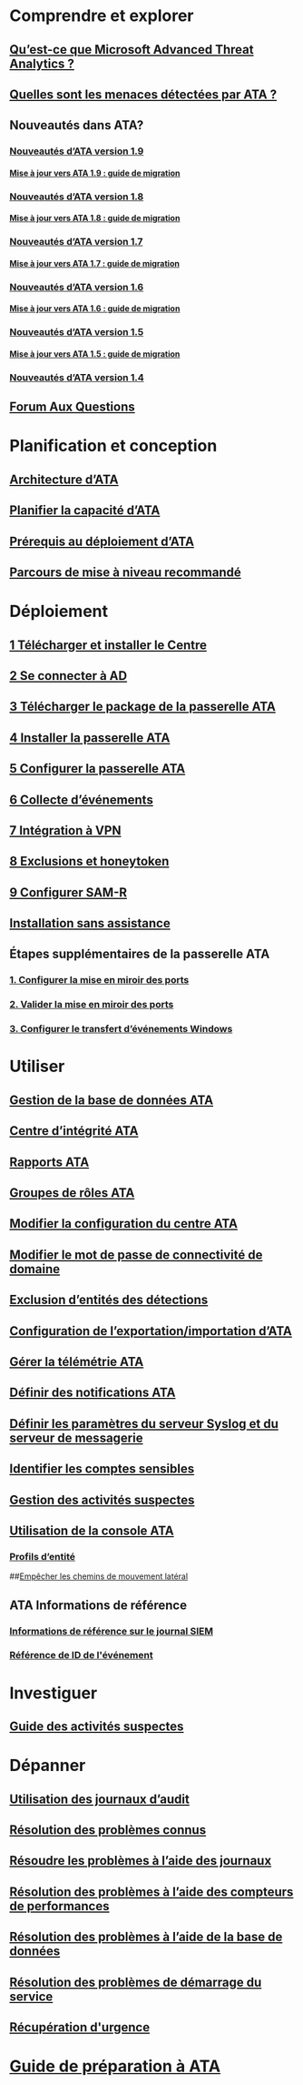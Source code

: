 # Comprendre et explorer
## [Qu’est-ce que Microsoft Advanced Threat Analytics ?](what-is-ata.md)
## [Quelles sont les menaces détectées par ATA ?](ata-threats.md)
## Nouveautés dans ATA?
### [Nouveautés d’ATA version 1.9](whats-new-version-1.9.md)
#### [Mise à jour vers ATA 1.9 : guide de migration](ata-update-1.9-migration-guide.md)
### [Nouveautés d’ATA version 1.8](whats-new-version-1.8.md)
#### [Mise à jour vers ATA 1.8 : guide de migration](ata-update-1.8-migration-guide.md)
### [Nouveautés d’ATA version 1.7](whats-new-version-1.7.md)
#### [Mise à jour vers ATA 1.7 : guide de migration](ata-update-1.7-migration-guide.md)
### [Nouveautés d’ATA version 1.6](whats-new-version-1.6.md)
#### [Mise à jour vers ATA 1.6 : guide de migration](ata-update-1.6-migration-guide.md)
### [Nouveautés d’ATA version 1.5](whats-new-version-1.5.md)
#### [Mise à jour vers ATA 1.5 : guide de migration](ata-update-1.5-migration-guide.md)
### [Nouveautés d’ATA version 1.4](whats-new-version-1.4.md)
## [Forum Aux Questions](ata-technical-faq.md)
# Planification et conception
## [Architecture d’ATA](ata-architecture.md)
## [Planifier la capacité d’ATA](ata-capacity-planning.md)
## [Prérequis au déploiement d’ATA](ata-prerequisites.md)
## [Parcours de mise à niveau recommandé](upgrade-path.md)
# Déploiement
## [1 Télécharger et installer le Centre](install-ata-step1.md)
## [2 Se connecter à AD](install-ata-step2.md)
## [3 Télécharger le package de la passerelle ATA](install-ata-step3.md)
## [4 Installer la passerelle ATA](install-ata-step4.md)
## [5 Configurer la passerelle ATA](install-ata-step5.md)
## [6 Collecte d’événements](install-ata-step6.md)
## [7 Intégration à VPN](vpn-integration-install-step.md)
## [8 Exclusions et honeytoken](install-ata-step7.md)
## [9 Configurer SAM-R](install-ata-step9-samr.md)
## [Installation sans assistance](ata-silent-installation.md)
## Étapes supplémentaires de la passerelle ATA
### [1. Configurer la mise en miroir des ports](configure-port-mirroring.md)
### [2. Valider la mise en miroir des ports](validate-port-mirroring.md)
### [3. Configurer le transfert d’événements Windows](configure-event-collection.md)
# Utiliser
## [Gestion de la base de données ATA](ata-database-management.md)
## [Centre d’intégrité ATA](ata-health-center.md)
## [Rapports ATA](reports.md)
## [Groupes de rôles ATA](ata-role-groups.md)
## [Modifier la configuration du centre ATA](modifying-ata-center-configuration.md)
## [Modifier le mot de passe de connectivité de domaine](modifying-ata-config-dcpassword.md)
## [Exclusion d’entités des détections](excluding-entities-from-detections.md)
## [Configuration de l’exportation/importation d’ATA](ata-configuration-file.md)
## [Gérer la télémétrie ATA](manage-telemetry-settings.md)
## [Définir des notifications ATA](setting-ata-alerts.md)
## [Définir les paramètres du serveur Syslog et du serveur de messagerie](setting-syslog-email-server-settings.md)
## [Identifier les comptes sensibles](tag-sensitive-accounts.md)
## [Gestion des activités suspectes](working-with-suspicious-activities.md)
## [Utilisation de la console ATA](working-with-ata-console.md)
### [Profils d’entité](entity-profiles.md)
##[Empêcher les chemins de mouvement latéral](use-case-lateral-movement-path.md)
## ATA Informations de référence
### [Informations de référence sur le journal SIEM](cef-format-sa.md)
### [Référence de ID de l'événement](event-id-reference.md)
# Investiguer
## [Guide des activités suspectes](suspicious-activity-guide.md)
# Dépanner
## [Utilisation des journaux d’audit](troubleshoot-audit.md)
## [Résolution des problèmes connus](troubleshooting-ata-known-errors.md)
## [Résoudre les problèmes à l’aide des journaux](troubleshooting-ata-using-logs.md)
## [Résolution des problèmes à l’aide des compteurs de performances](troubleshooting-ata-using-perf-counters.md)
## [Résolution des problèmes à l’aide de la base de données](troubleshooting-ata-using-ata-database.md)
## [Résolution des problèmes de démarrage du service](troubleshooting-service-startup.md)
## [Récupération d'urgence](disaster-recovery.md)
# [Guide de préparation à ATA](ata-resources.md)